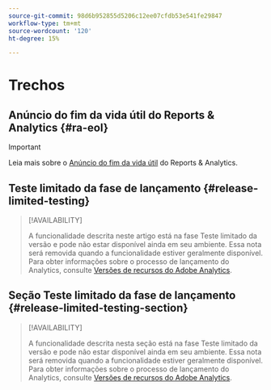 ```yaml
---
source-git-commit: 98d6b952855d5206c12ee07cfdb53e541fe29847
workflow-type: tm+mt
source-wordcount: '120'
ht-degree: 15%

---
```

# Trechos

## Anúncio do fim da vida útil do Reports &amp; Analytics {#ra-eol}

>[!IMPORTANT]
>
>Leia mais sobre o [Anúncio do fim da vida útil](https://express.adobe.com/page/6WnF8JK6IRDhf/) do Reports &amp; Analytics.

## Teste limitado da fase de lançamento {#release-limited-testing}

>[!AVAILABILITY]
>
>A funcionalidade descrita neste artigo está na fase Teste limitado da versão e pode não estar disponível ainda em seu ambiente. Essa nota será removida quando a funcionalidade estiver geralmente disponível. Para obter informações sobre o processo de lançamento do Analytics, consulte [Versões de recursos do Adobe Analytics](/help/release-notes/releases.md).

## Seção Teste limitado da fase de lançamento {#release-limited-testing-section}

>[!AVAILABILITY]
>
>A funcionalidade descrita nesta seção está na fase Teste limitado da versão e pode não estar disponível ainda em seu ambiente. Essa nota será removida quando a funcionalidade estiver geralmente disponível. Para obter informações sobre o processo de lançamento do Analytics, consulte [Versões de recursos do Adobe Analytics](/help/release-notes/releases.md).

